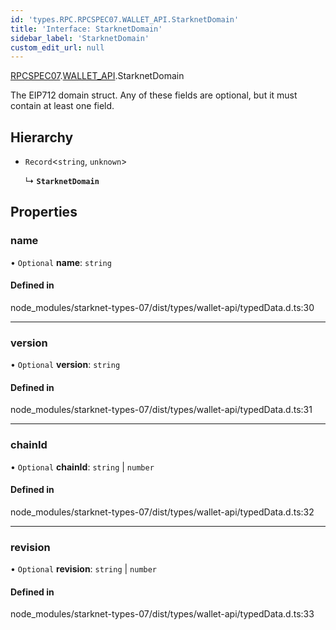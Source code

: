 ```yaml
---
id: 'types.RPC.RPCSPEC07.WALLET_API.StarknetDomain'
title: 'Interface: StarknetDomain'
sidebar_label: 'StarknetDomain'
custom_edit_url: null
---
```


[RPCSPEC07](../namespaces/types.RPC.RPCSPEC07.md).[WALLET_API](../namespaces/types.RPC.RPCSPEC07.WALLET_API.md).StarknetDomain

The EIP712 domain struct. Any of these fields are optional, but it must contain at least one field.

## Hierarchy

- `Record`<`string`, `unknown`\>

  ↳ **`StarknetDomain`**

## Properties

### name

• `Optional` **name**: `string`

#### Defined in

node_modules/starknet-types-07/dist/types/wallet-api/typedData.d.ts:30

---

### version

• `Optional` **version**: `string`

#### Defined in

node_modules/starknet-types-07/dist/types/wallet-api/typedData.d.ts:31

---

### chainId

• `Optional` **chainId**: `string` \| `number`

#### Defined in

node_modules/starknet-types-07/dist/types/wallet-api/typedData.d.ts:32

---

### revision

• `Optional` **revision**: `string` \| `number`

#### Defined in

node_modules/starknet-types-07/dist/types/wallet-api/typedData.d.ts:33
